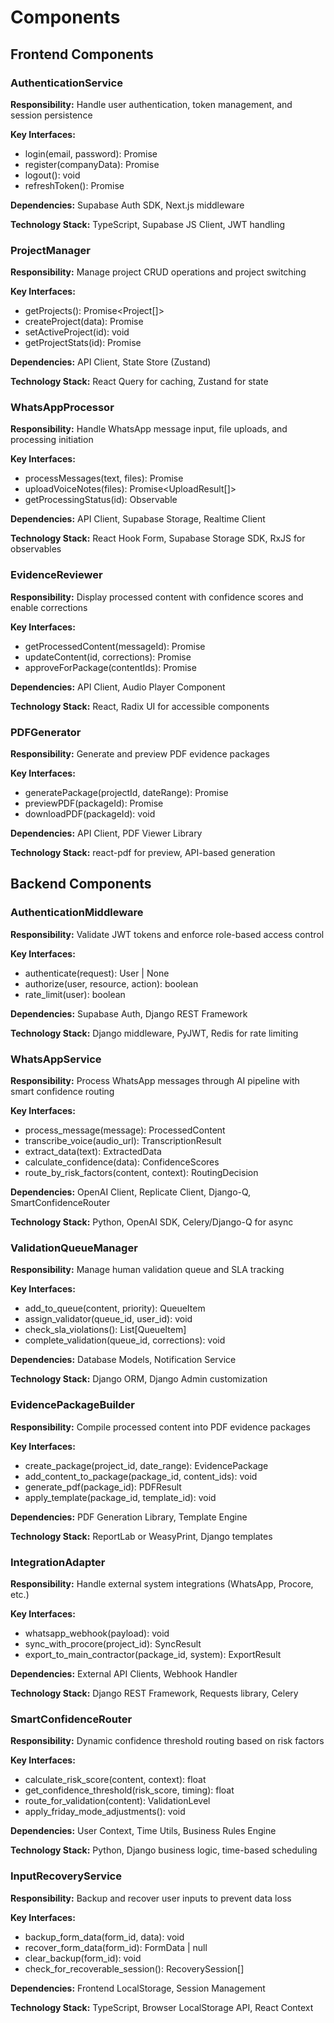 # Components

## Frontend Components

### AuthenticationService
**Responsibility:** Handle user authentication, token management, and session persistence

**Key Interfaces:**
- login(email, password): Promise<User>
- register(companyData): Promise<User>
- logout(): void
- refreshToken(): Promise<string>

**Dependencies:** Supabase Auth SDK, Next.js middleware

**Technology Stack:** TypeScript, Supabase JS Client, JWT handling

### ProjectManager
**Responsibility:** Manage project CRUD operations and project switching

**Key Interfaces:**
- getProjects(): Promise<Project[]>
- createProject(data): Promise<Project>
- setActiveProject(id): void
- getProjectStats(id): Promise<ProjectStats>

**Dependencies:** API Client, State Store (Zustand)

**Technology Stack:** React Query for caching, Zustand for state

### WhatsAppProcessor
**Responsibility:** Handle WhatsApp message input, file uploads, and processing initiation

**Key Interfaces:**
- processMessages(text, files): Promise<ProcessingResult>
- uploadVoiceNotes(files): Promise<UploadResult[]>
- getProcessingStatus(id): Observable<ProcessingStatus>

**Dependencies:** API Client, Supabase Storage, Realtime Client

**Technology Stack:** React Hook Form, Supabase Storage SDK, RxJS for observables

### EvidenceReviewer
**Responsibility:** Display processed content with confidence scores and enable corrections

**Key Interfaces:**
- getProcessedContent(messageId): Promise<ProcessedContent>
- updateContent(id, corrections): Promise<void>
- approveForPackage(contentIds): Promise<void>

**Dependencies:** API Client, Audio Player Component

**Technology Stack:** React, Radix UI for accessible components

### PDFGenerator
**Responsibility:** Generate and preview PDF evidence packages

**Key Interfaces:**
- generatePackage(projectId, dateRange): Promise<PackageResult>
- previewPDF(packageId): Promise<PDFUrl>
- downloadPDF(packageId): void

**Dependencies:** API Client, PDF Viewer Library

**Technology Stack:** react-pdf for preview, API-based generation

## Backend Components

### AuthenticationMiddleware
**Responsibility:** Validate JWT tokens and enforce role-based access control

**Key Interfaces:**
- authenticate(request): User | None
- authorize(user, resource, action): boolean
- rate_limit(user): boolean

**Dependencies:** Supabase Auth, Django REST Framework

**Technology Stack:** Django middleware, PyJWT, Redis for rate limiting

### WhatsAppService
**Responsibility:** Process WhatsApp messages through AI pipeline with smart confidence routing

**Key Interfaces:**
- process_message(message): ProcessedContent
- transcribe_voice(audio_url): TranscriptionResult
- extract_data(text): ExtractedData
- calculate_confidence(data): ConfidenceScores
- route_by_risk_factors(content, context): RoutingDecision

**Dependencies:** OpenAI Client, Replicate Client, Django-Q, SmartConfidenceRouter

**Technology Stack:** Python, OpenAI SDK, Celery/Django-Q for async

### ValidationQueueManager
**Responsibility:** Manage human validation queue and SLA tracking

**Key Interfaces:**
- add_to_queue(content, priority): QueueItem
- assign_validator(queue_id, user_id): void
- check_sla_violations(): List[QueueItem]
- complete_validation(queue_id, corrections): void

**Dependencies:** Database Models, Notification Service

**Technology Stack:** Django ORM, Django Admin customization

### EvidencePackageBuilder
**Responsibility:** Compile processed content into PDF evidence packages

**Key Interfaces:**
- create_package(project_id, date_range): EvidencePackage
- add_content_to_package(package_id, content_ids): void
- generate_pdf(package_id): PDFResult
- apply_template(package_id, template_id): void

**Dependencies:** PDF Generation Library, Template Engine

**Technology Stack:** ReportLab or WeasyPrint, Django templates

### IntegrationAdapter
**Responsibility:** Handle external system integrations (WhatsApp, Procore, etc.)

**Key Interfaces:**
- whatsapp_webhook(payload): void
- sync_with_procore(project_id): SyncResult
- export_to_main_contractor(package_id, system): ExportResult

**Dependencies:** External API Clients, Webhook Handler

**Technology Stack:** Django REST Framework, Requests library, Celery

### SmartConfidenceRouter
**Responsibility:** Dynamic confidence threshold routing based on risk factors

**Key Interfaces:**
- calculate_risk_score(content, context): float
- get_confidence_threshold(risk_score, timing): float
- route_for_validation(content): ValidationLevel
- apply_friday_mode_adjustments(): void

**Dependencies:** User Context, Time Utils, Business Rules Engine

**Technology Stack:** Python, Django business logic, time-based scheduling

### InputRecoveryService
**Responsibility:** Backup and recover user inputs to prevent data loss

**Key Interfaces:**
- backup_form_data(form_id, data): void
- recover_form_data(form_id): FormData | null
- clear_backup(form_id): void
- check_for_recoverable_session(): RecoverySession[]

**Dependencies:** Frontend LocalStorage, Session Management

**Technology Stack:** TypeScript, Browser LocalStorage API, React Context
